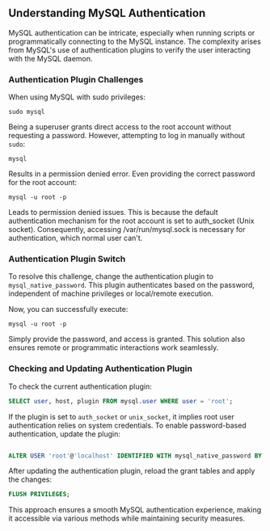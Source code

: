 ## Understanding MySQL Authentication
MySQL authentication can be intricate, especially when running scripts or programmatically connecting to the MySQL instance. The complexity arises from MySQL's use of authentication plugins to verify the user interacting with the MySQL daemon.

### Authentication Plugin Challenges

When using MySQL with sudo privileges:

```
sudo mysql
```

Being a superuser grants direct access to the root account without requesting a password. However, attempting to log in manually without `sudo`:

```
mysql
```

Results in a permission denied error. Even providing the correct password for the root account:

```
mysql -u root -p
```

Leads to permission denied issues. This is because the default authentication mechanism for the root account is set to auth_socket (Unix socket). Consequently, accessing /var/run/mysql.sock is necessary for authentication, which normal user can't.

### Authentication Plugin Switch
To resolve this challenge, change the authentication plugin to `mysql_native_password`. This plugin authenticates based on the password, independent of machine privileges or local/remote execution.

Now, you can successfully execute:

```
mysql -u root -p
```
Simply provide the password, and access is granted. This solution also ensures remote or programmatic interactions work seamlessly.

### Checking and Updating Authentication Plugin

To check the current authentication plugin:

```sql
SELECT user, host, plugin FROM mysql.user WHERE user = 'root';
```

If the plugin is set to `auth_socket` or `unix_socket`, it implies root user authentication relies on system credentials. To enable password-based authentication, update the plugin:

```sql

ALTER USER 'root'@'localhost' IDENTIFIED WITH mysql_native_password BY 'new_password';
```

After updating the authentication plugin, reload the grant tables and apply the changes:

```sql
FLUSH PRIVILEGES;
```
This approach ensures a smooth MySQL authentication experience, making it accessible via various methods while maintaining security measures.
